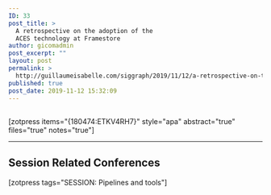 ```yaml
---
ID: 33
post_title: >
  A retrospective on the adoption of the
  ACES technology at Framestore
author: gicomadmin
post_excerpt: ""
layout: post
permalink: >
  http://guillaumeisabelle.com/siggraph/2019/11/12/a-retrospective-on-the-adoption-of-the-aces-technology-at-framestore/
published: true
post_date: 2019-11-12 15:32:09
---
```

<!-- wp:heading -->

## 

<!-- /wp:heading -->

<!-- wp:shortcode --> [zotpress items="{180474:ETKV4RH7}" style="apa" abstract="true" files="true" notes="true"] 

<!-- /wp:shortcode -->

<!-- wp:separator -->

<hr class="wp-block-separator" />

<!-- /wp:separator -->

<!-- wp:heading -->

## Session Related Conferences

<!-- /wp:heading -->

<!-- wp:shortcode --> [zotpress tags="SESSION: Pipelines and tools"] 

<!-- /wp:shortcode -->